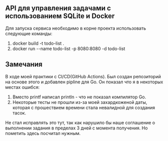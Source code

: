 ## API для управления задачами с использованием SQLite и Docker

Для запуска сервиса необходимо в корне проекта использовать следующие команды:
1. docker build -t todo-list .
2. docker run --name todo-list -p 8080:8080 -d todo-list

## Замечания

В ходе моей практики с CI/CD(GitHub Actions). Был создан репозиторий на основе этого и добавлен pipline для Go.
Он показал что я в некоторых местах ошибся: 
1) Вместо printf написал println - что не показал компилятор Go.
2) Некоторые тесты не прошли из-за моей захардкоженой даты, которая с прошествием времени стала невалидной для создания тасок.

Не стал исправлять это тут, так как нарушило бы наше соглашение о выполнении задания в пределах 3 дней с момента получения. Но пометить здесь посчитал нужным.
